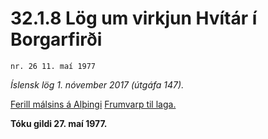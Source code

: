 # 32.1.8 Lög um virkjun Hvítár í Borgarfirði

`nr. 26 11. maí 1977`

_Íslensk lög 1. nóvember 2017 (útgáfa 147)._

[Ferill málsins á Alþingi](https://www.althingi.is/thingstorf/thingmalalistar-eftir-thingum/ferill/?ltg=98&mnr=101)
[Frumvarp til laga.](https://www.althingi.is/altext/98/s/pdf/0113.pdf)

**Tóku gildi 27. maí 1977.**

